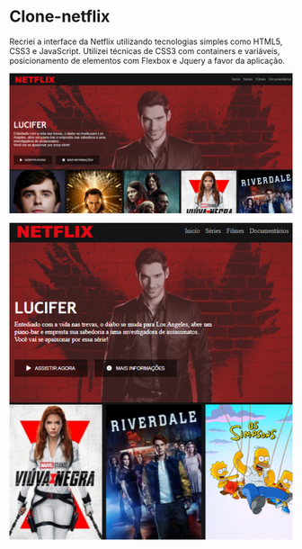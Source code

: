 # Clone-netflix

 Recriei a interface da Netflix utilizando tecnologias simples como HTML5, CSS3 e JavaScript.
 Utilizei técnicas de CSS3 com containers e variáveis, posicionamento de elementos com Flexbox e Jquery a favor da aplicação.


![Clone-netflix](https://github.com/Patricia17991/Clone-netflix/blob/main/layout.png?raw=true) 

![Clone-netflix](https://github.com/Patricia17991/Clone-netflix/blob/main/img-lucifer.png?raw=true) 
